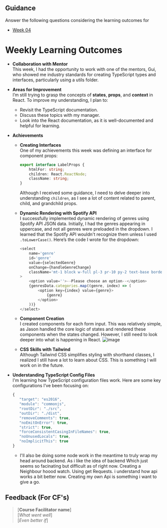 ## Guidance
Answer the following questions considering the learning outcomes for
- [Week 04](https://learn.foundersandcoders.com/course/syllabus/developer/week04-project03-frontend/learning-outcomes/)


# Weekly Learning Outcomes

- **Collaboration with Mentor**  
  This week, I had the opportunity to work with one of the mentors, Gui, who showed me industry standards for creating TypeScript types and interfaces, particularly using a utils folder.

- **Areas for Improvement**  
  I’m still trying to grasp the concepts of **states**, **props**, and **context** in React. To improve my understanding, I plan to:
  - Revisit the TypeScript documentation.
  - Discuss these topics with my manager.
  - Look into the React documentation, as it is well-documented and helpful for learning.

- **Achievements**  
  - **Creating Interfaces**  
    One of my achievements this week was defining an interface for component props:
    ```typescript
    export interface LabelProps {
        htmlFor: string;
        children: React.ReactNode;
        className: string;
    }
    ```
    Although I received some guidance, I need to delve deeper into understanding `children`, as I see a lot of content related to parent, child, and grandchild props.

  - **Dynamic Rendering with Spotify API**  
    I successfully implemented dynamic rendering of genres using Spotify API JSON data. Initially, I had the genres appearing in uppercase, and not all genres were preloaded in the dropdown. I learned that the Spotify API wouldn't recognize them unless I used `.toLowerCase()`. Here’s the code I wrote for the dropdown:
    ```typescript
    <select
        name='genre'
        id='genre'
        value={selectedGenre}
        onChange={handleGenreChange}
        className='mt-1 block w-full pl-3 pr-10 py-2 text-base border-gray-300 focus:outline-none focus:ring-indigo-500 focus:border-indigo-500 sm:text-sm rounded-md'
    >
        <option value=''>--Please choose an option--</option>
        {genresData.categories.map((genre, index) => (
            <option key={index} value={genre}>
                {genre}
            </option>
        ))}
    </select>
    ```

  - **Component Creation**  
    I created components for each form input. This was relatively simple, as Jason handled the core logic of states and rendered these components when the states changed. However, I still need to look deeper into what is happening in React.
    ![image](https://github.com/user-attachments/assets/aafaf678-0756-40ea-8687-e57355f30d9e)


  - **CSS Skills with Tailwind**  
    Although Tailwind CSS simplifies styling with shorthand classes, I realized I still have a lot to learn about CSS. This is something I will work on in the future. 

- **Understanding TypeScript Config Files**  
  I'm learning how TypeScript configuration files work. Here are some key configurations I’ve been focusing on:
  ```typescript
  {
     "target": "es2016",
     "module": "commonjs",
     "rootDir": "./src",
     "outDir": "./dist",
     "removeComments": true,
     "noEmitOnError": true,
     "strict": true,
     "forceConsistentCasingInFileNames": true,
     "noUnusedLocals": true,
     "noImplicitThis": true
  }
   ```

  - I'll also be doing some node work in the meantime to truly wrap my head around backend. As i like the idea of backend Which just seems so facinating but difficult as of right now. Creating a Neighbour hoood watch. Using get Requests.
  i understand how api works a bit better now. Creating my own Api is something i want to give a go.
    
## Feedback (For CF's)
> [**Course Facilitator name**]  
> [*What went well*]  
> [*Even better if*]
